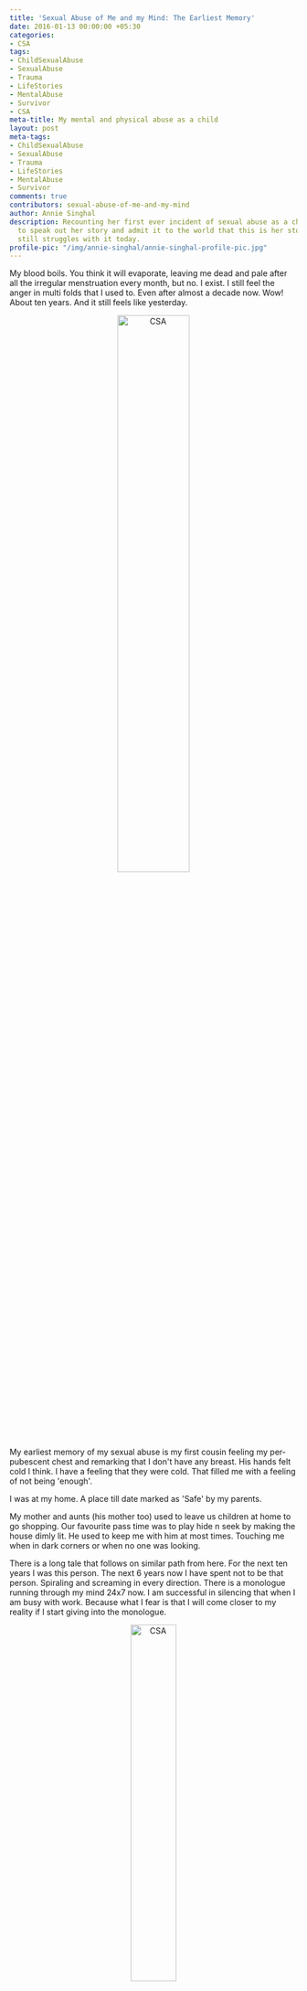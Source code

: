 ```yaml
---
title: 'Sexual Abuse of Me and my Mind: The Earliest Memory'
date: 2016-01-13 00:00:00 +05:30
categories:
- CSA
tags:
- ChildSexualAbuse
- SexualAbuse
- Trauma
- LifeStories
- MentalAbuse
- Survivor
- CSA
meta-title: My mental and physical abuse as a child
layout: post
meta-tags:
- ChildSexualAbuse
- SexualAbuse
- Trauma
- LifeStories
- MentalAbuse
- Survivor
comments: true
contributors: sexual-abuse-of-me-and-my-mind
author: Annie Singhal
description: Recounting her first ever incident of sexual abuse as a child, she writes
  to speak out her story and admit it to the world that this is her story and she
  still struggles with it today.
profile-pic: "/img/annie-singhal/annie-singhal-profile-pic.jpg"
---
```


<p class="post-text-format">My blood boils. You think it will evaporate, leaving me dead and pale after all the irregular menstruation every month, but no. I exist. I still feel the anger in multi folds that I used to. Even after almost a decade now. Wow! About ten years. And it still feels like yesterday.</p>
<div class="separator" style="clear: both; text-align: center;">
<img class="img-responsive center-block" src="/img/sexual-abuse-of-me-and-my-mind/sexual-abuse-of-me-and-my-mind-1.jpg" alt="CSA" width="50%" height="50%" />
</div>
<br/>
<p class="post-text-format">My earliest memory of my sexual abuse is my first cousin feeling my per-pubescent chest and remarking that I don't have any breast.<!--more--> His hands felt cold I think. I have a feeling that they were cold. That filled me with a feeling of not being 'enough'.</p>

<p class="post-text-format">I was at my home. A place till date marked as 'Safe' by my parents.</p>

<p class="post-text-format">My mother and aunts (his mother too) used to leave us children at home to go shopping. Our favourite pass time was to play hide n seek by making the house dimly lit. He used to keep me with him at most times. Touching me when in dark corners or when no one was looking.</p>

<p class="post-text-format">There is a long tale that follows on similar path from here. For the next ten years I was this person. The next 6 years now I have spent not to be that person. Spiraling and screaming in every direction. There is a monologue running through my mind 24x7 now. I am successful in silencing that when I am busy with work. Because what I fear is that I will come closer to my reality if I start giving into the monologue.</p>
<div class="separator" style="clear: both; text-align: center;">
<img class="img-responsive center-block" alt="CSA" src="/img/sexual-abuse-of-me-and-my-mind/sexual-abuse-of-me-and-my-mind-2.jpg" width="40%" heigth="40%" /></div><br/>
<p class="post-text-format">I am writing this. I always knew I would start writing this one day. I didn't plan this and I am thankful for that. Because I am certain now that more will follow after this.</p>

<p class="post-text-format">The Childhood Was Lost. Again and again.</p>

